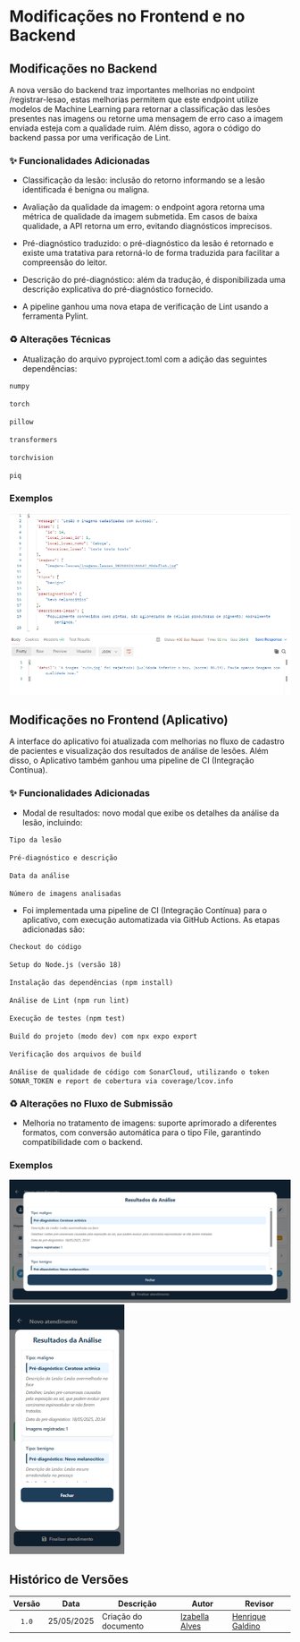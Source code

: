 # Modificações no Frontend e no Backend

## Modificações no Backend

A nova versão do backend traz importantes melhorias no endpoint /registrar-lesao, estas melhorias permitem que este endpoint utilize modelos de Machine Learning para retornar a classificação das lesões presentes nas imagens ou retorne uma mensagem de erro caso a imagem enviada esteja com a qualidade ruim. Além disso, agora o código do backend passa por uma verificação de Lint.


### ✨ Funcionalidades Adicionadas

- Classificação da lesão: inclusão do retorno informando se a lesão identificada é benigna ou maligna.

- Avaliação da qualidade da imagem: o endpoint agora retorna uma métrica de qualidade da imagem submetida. Em casos de baixa qualidade, a API retorna um erro, evitando diagnósticos imprecisos.

- Pré-diagnóstico traduzido: o pré-diagnóstico da lesão é retornado e existe uma tratativa para retorná-lo de forma traduzida para facilitar a compreensão do leitor.

- Descrição do pré-diagnóstico: além da tradução, é disponibilizada uma descrição explicativa do pré-diagnóstico fornecido.

- A pipeline ganhou uma nova etapa de verificação de Lint usando a ferramenta Pylint.

### ♻️ Alterações Técnicas

- Atualização do arquivo pyproject.toml com a adição das seguintes dependências:

```
numpy

torch

pillow

transformers

torchvision

piq
```
### Exemplos

<img src="https://github.com/DermAlert/dermalert.github.io/blob/main/docs/assets/release2/modificacoesBackend1.png?raw=true" alt="Roadmap"/>


<img src="https://github.com/DermAlert/dermalert.github.io/blob/main/docs/assets/release2/modificacoesBackend2.png?raw=true" alt="Roadmap"/>


## Modificações no Frontend (Aplicativo)
A interface do aplicativo foi atualizada com melhorias no fluxo de cadastro de pacientes e visualização dos resultados de análise de lesões. Além disso, o Aplicativo também ganhou uma pipeline de CI (Integração Contínua).

### ✨ Funcionalidades Adicionadas

- Modal de resultados: novo modal que exibe os detalhes da análise da lesão, incluindo:
```
Tipo da lesão

Pré-diagnóstico e descrição

Data da análise

Número de imagens analisadas
```

- Foi implementada uma pipeline de CI (Integração Contínua) para o aplicativo, com execução automatizada via GitHub Actions. As etapas adicionadas são:

```
Checkout do código

Setup do Node.js (versão 18)

Instalação das dependências (npm install)

Análise de Lint (npm run lint)

Execução de testes (npm test)

Build do projeto (modo dev) com npx expo export

Verificação dos arquivos de build

Análise de qualidade de código com SonarCloud, utilizando o token SONAR_TOKEN e report de cobertura via coverage/lcov.info
```

### ♻️ Alterações no Fluxo de Submissão

- Melhoria no tratamento de imagens: suporte aprimorado a diferentes formatos, com conversão automática para o tipo File, garantindo compatibilidade com o backend.

### Exemplos

<img src="https://github.com/DermAlert/dermalert.github.io/blob/main/docs/assets/release2/modificacoesFrontend1.png?raw=true" alt="Roadmap"/>

<img src="https://github.com/DermAlert/dermalert.github.io/blob/main/docs/assets/release2/modificacoesFrontend2.png?raw=true" alt="Roadmap"/>

## Histórico de Versões

| Versão | Data | Descrição | Autor | Revisor |
| :----: | ---- | --------- | ----- | ------- |
| `1.0`  |25/05/2025| Criação do documento | [Izabella Alves](https://github.com/izabellaalves) | [Henrique Galdino](https://github.com/hgaldino05)  |
